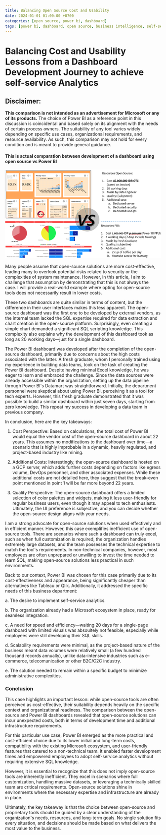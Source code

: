 ```yaml
---
title: Balancing Open Source Cost and Usability 
date: 2024-01-01 01:00:00 +0700
categories: [open source, power bi, dashboard]
tags: [power bi, dashboard, open source, business intelligence, self-service analytics, analytics]
---
```

 
# Balancing Cost and Usability Lessons from a Dashboard Development Journey to achieve self-service Analytics

## **Disclaimer**:
**This comparison is not intended as an advertisement for Microsoft or any of its products.** The choice of Power BI as a reference point in this discussion is coincidental and based solely on its alignment with the needs of certain process owners. The suitability of any tool varies widely depending on specific use cases, organizational requirements, and resource availability. As such, this comparison may not hold for every condition and is meant to provide general guidance.  

#### **This is actual comparation between development of a dashboard using open source vs Power BI**
![comparationpbi](</assets/img/jetvspbi/opensource_pbi.png>)

Many people assume that open-source solutions are more cost-effective, leading many to overlook potential risks related to security or the complexities of system maintenance. However, in this article, I aim to challenge that assumption by demonstrating that this is not always the case. I will provide a real-world example where opting for open-source tools does not necessarily result in lower costs.

These two dashboards are quite similar in terms of content, but the difference in their user interfaces makes this less apparent. The open-source dashboard was the first one to be developed by external vendors, as the internal team lacked the SQL expertise required for data extraction and chart creation in the open-source platform. Surprisingly, even creating a simple chart demanded a significant SQL scripting knowledge. This complexity also explains why the development of this dashboard took as long as 20 working days—just for a single dashboard.

The Power BI dashboard was developed after the completion of the open-source dashboard, primarily due to concerns about the high costs associated with the latter. A fresh graduate, whom I personally trained using my experience in building data teams, took on the task of creating the Power BI dashboard. Despite having minimal Excel knowledge, he was eager to learn and embraced the challenge. Since the data sources were already accessible within the organization, setting up the data pipeline through Power BI's Datamart was straightforward. Initially, the department personnel were skeptical about using Power BI, perceiving it as a tool for tech experts. However, this fresh graduate demonstrated that it was possible to build a similar dashboard within just seven days, starting from zero knowledge. This repeat my success in developing a data team in previous company.  

In conclusion, here are the key takeaways:

1. Cost Perspective: Based on calculations, the total cost of Power BI would equal the vendor cost of the open-source dashboard in about 22 years. This assumes no modifications to the dashboard over time—a scenario that is highly improbable in a dynamic, heavily regulated, and project-based industry like mining.

2. Additional Costs: Interestingly, the open-source dashboard is hosted on a GCP server, which adds further costs depending on factors like egress volume, DevOps personnel, and other associated expenses. While these additional costs are not detailed here, they suggest that the break-even point mentioned in point 1 will be far more beyond 22 years.

3. Quality Perspective: The open-source dashboard offers a limited selection of color palettes and widgets, making it less user-friendly for regular business users, even though it may appeal to tech enthusiasts. Ultimately, the UI preference is subjective, and you can decide whether the open-source design aligns with your needs.
	

I am a strong advocate for open-source solutions when used effectively and in efficient manner. However, this case exemplifies inefficient use of open-source tools. There are scenarios where such a dashboard can truly excel, such as when full customization is required, the organization handles extremely large datasets, and the team possesses the technical expertise to match the tool's requirements. In non-technical companies, however, most employees are often unprepared or unwilling to invest the time needed to learn SQL, making open-source solutions less practical in such environments.

Back to our context, Power BI was chosen for this case primarily due to its cost-effectiveness and appearance, being significantly cheaper than alternatives like Tableau or Qlik. Additionally, it addressed the specific needs of this business department:

a. The desire to implement self-service analytics.

b. The organization already had a Microsoft ecosystem in place, ready for seamless integration.

c. A need for speed and efficiency—waiting 20 days for a single-page dashboard with limited visuals was absoultely not feasible, especially while employees were still developing their SQL skills.

d. Scalability requirements were minimal, as the project-based nature of the business meant data volumes were relatively small (a few hundred thousand records annually), unlike data-intensive industries such as e-commerce, telecomunication or other B2C/C2C industry.

e. The solution needed to remain within a specific budget to minimize administrative complexities.

### Conclusion 

This case highlights an important lesson: while open-source tools are often perceived as cost-effective, their suitability depends heavily on the specific context and organizational readiness. The comparison between the open-source and Power BI dashboards revealed that open-source solutions can incur unexpected costs, both in terms of development time and additional infrastructure requirements.

For this particular use case, Power BI emerged as the more practical and cost-efficient choice due to its lower initial and long-term costs, compatibility with the existing Microsoft ecosystem, and user-friendly features that catered to a non-technical team. It enabled faster development times and empowered employees to adopt self-service analytics without requiring extensive SQL knowledge.

However, it is essential to recognize that this does not imply open-source tools are inherently inefficient. They excel in scenarios where full customization, handling massive datasets, or leveraging a technically skilled team are critical requirements. Open-source solutions shine in environments where the necessary expertise and infrastructure are already in place.

Ultimately, the key takeaway is that the choice between open-source and proprietary tools should be guided by a clear understanding of the organization's needs, resources, and long-term goals. No single solution fits every situation, and decisions should be made based on what delivers the most value to the business.
